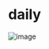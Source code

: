 # daily
![image](https://user-images.githubusercontent.com/36688218/38978061-de6d6fac-43d3-11e8-855d-20d2b6d2af2f.png)

